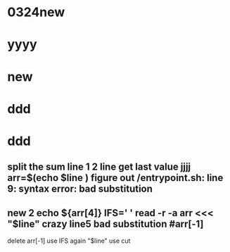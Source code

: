# 0324new
# yyyy
# new
# ddd
# ddd
split the sum line
1
2
line
get last value
jjjj
arr=$(echo $line )
figure out /entrypoint.sh: line 9: syntax error: bad substitution
-----   
new 2
echo ${arr[4]}
IFS=' ' read -r -a arr <<< "$line"
crazy
line5 
 bad substitution
 #arr[-1]
------
delete arr[-1]
use IFS again
"$line"
use cut

